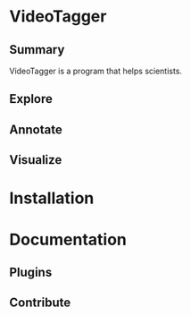 # VideoTagger

## Summary

VideoTagger is a program that helps scientists.

## Explore

## Annotate

## Visualize

# Installation

# Documentation

## Plugins

## Contribute


